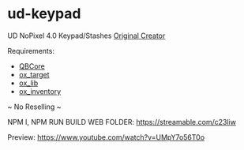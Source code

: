 # ud-keypad

UD NoPixel 4.0 Keypad/Stashes [Original Creator](https://github.com/unknown3211/ud-keypad) 

Requirements:
- [QBCore](https://github.com/qbcore-framework/qb-core)
- [ox_target](https://github.com/overextended/ox_target)
- [ox_lib](https://github.com/overextended/ox_lib)
- [ox_inventory](https://github.com/overextended/ox_inventory)

~ No Reselling ~

NPM I, NPM RUN BUILD WEB FOLDER: https://streamable.com/c23liw

Preview: https://www.youtube.com/watch?v=UMpY7o56T0o